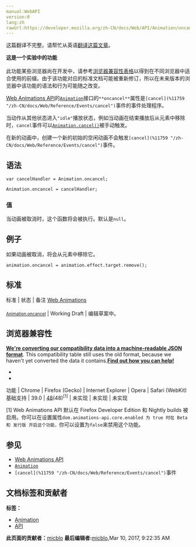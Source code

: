 ```yaml
---
manual:WebAPI
version:0
lang:zh
rawUrl:https://developer.mozilla.org/zh-CN/docs/Web/API/Animation/oncancel
---
```




这篇翻译不完整。请帮忙从英语[翻译这篇文章](%22615 "")。






**这是一个实验中的功能**<br></br>此功能某些浏览器尚在开发中，请参考[浏览器兼容性表格](%22616 "")以得到在不同浏览器中适合使用的前缀。由于该功能对应的标准文档可能被重新修订，所以在未来版本的浏览器中该功能的语法和行为可能随之改变。




[Web Animations API](%3476 "")的[`Animation`](%2532 "Web 动画 API的动画接口表示一个单个动画播放器并且提供用于一个动画节点或源的回放控制和一个时间轴。")接口的`**oncancel**`属性是`[cancel](%11759 "/zh-CN/docs/Web/Reference/Events/cancel")`事件的事件处理程序。



当动作从其他状态进入`"idle"`播放状态，例如当动画在结束播放后从元素中移除时，`cancel`事件可以[`Animation.cancel()`](%3463 "Animation 接口的 Web动画API的 cancel() 方法将清除此动画造成的所有KeyframeEffect ,并中止其播放。.")被手动触发。



在新的动画中，创建一个新的初始的空闲动画不会触发`[cancel](%11759 "/zh-CN/docs/Web/Reference/Events/cancel")`事件。



## 语法<a name="语法"></a>

```
var cancelHandler = Animation.oncancel;

Animation.oncancel = cancelHandler;
```

### 值<a name="值"></a>


当动画被取消时，这个函数将会被执行。默认是`null`。


## 例子<a name="例子"></a>


如果动画被取消，将会从元素中移除它。


```
animation.oncancel = animation.effect.target.remove();
```

## 标准<a name="标准"></a>
标准 | 状态 | 备注 
[Web Animations<br></br><small>Animation.oncancel</small>](%22617 "") | Working Draft | 编辑草案中。 


## 浏览器兼容性<a name="浏览器兼容性"></a>


**[We&#39;re converting our compatibility data into a machine-readable JSON format](%3344 "")**. This compatibility table still uses the old format, because we haven&#39;t yet converted the data it contains.**[Find out how you can help!](%3392 "")**


* 
* 
功能 | Chrome | Firefox (Gecko) | Internet Explorer | Opera | Safari (WebKit) 
基础支持 | 39.0 | [48](%4490 "Released on 2016-08-02.")(48)<sup>[1]</sup> | 未实现 | 未实现 | 未实现 






[1] Web Animations API 默认在 Firefox Developer Edition 和 Nightly builds 被启用。你可以在设置属性`dom.animations-api.core.enabled 为 true 时在 Beta 和 发行版 开启这个功能，`你可以设置为`false`来禁用这个功能。


## 参见<a name="参见"></a>

* [Web Animations API](%3476 "")
* [`Animation`](%2532 "Web 动画 API的动画接口表示一个单个动画播放器并且提供用于一个动画节点或源的回放控制和一个时间轴。")
* `[cancel](%11759 "/zh-CN/docs/Web/Reference/Events/cancel")`事件



## 文档标签和贡献者
**标签：**
* [Animation](%3470 "")
* [API](%50 "")

**此页面的贡献者：**[micblo](%3936 "")
**最后编辑者:**[micblo](%3936 ""),<time>Mar 10, 2017, 9:22:35 AM</time>


